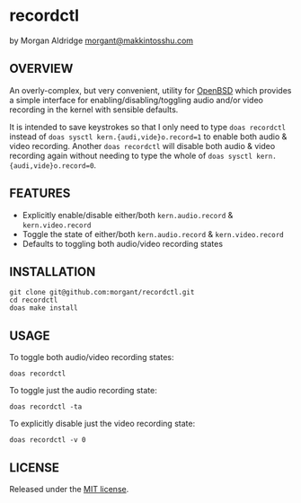 # recordctl
by Morgan Aldridge <morgant@makkintosshu.com>

## OVERVIEW

An overly-complex, but very convenient, utility for [OpenBSD](https://www.openbsd.org/) which provides a simple interface for enabling/disabling/toggling audio and/or video recording in the kernel with sensible defaults.

It is intended to save keystrokes so that I only need to type `doas recordctl` instead of `doas sysctl kern.{audi,vide}o.record=1` to enable both audio & video recording. Another `doas recordctl` will disable both audio & video recording again without needing to type the whole of `doas sysctl kern.{audi,vide}o.record=0`.

## FEATURES

* Explicitly enable/disable either/both `kern.audio.record` & `kern.video.record`
* Toggle the state of either/both `kern.audio.record` & `kern.video.record`
* Defaults to toggling both audio/video recording states

## INSTALLATION

```
git clone git@github.com:morgant/recordctl.git
cd recordctl
doas make install
```

## USAGE

To toggle both audio/video recording states:

```
doas recordctl
```

To toggle just the audio recording state:

```
doas recordctl -ta
```

To explicitly disable just the video recording state:

```
doas recordctl -v 0
```

## LICENSE

Released under the [MIT license](LICENSE).
